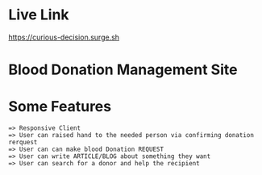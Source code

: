 # Live Link
https://curious-decision.surge.sh

# Blood Donation Management Site

# Some Features
    => Responsive Client
    => User can raised hand to the needed person via confirming donation rerquest
    => User can can make blood Donation REQUEST
    => User can write ARTICLE/BLOG about something they want
    => User can search for a donor and help the recipient


